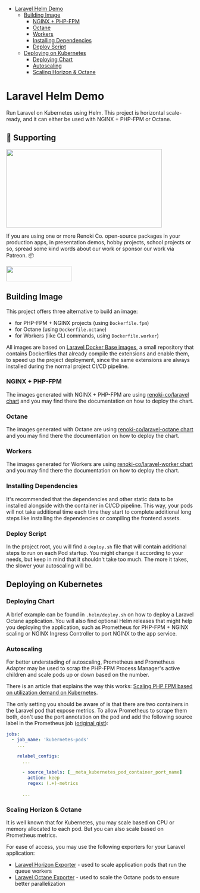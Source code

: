 - [Laravel Helm Demo](#laravel-helm-demo)
  - [Building Image](#building-image)
    - [NGINX + PHP-FPM](#nginx--php-fpm)
    - [Octane](#octane)
    - [Workers](#workers)
    - [Installing Dependencies](#installing-dependencies)
    - [Deploy Script](#deploy-script)
  - [Deploying on Kubernetes](#deploying-on-kubernetes)
    - [Deploying Chart](#deploying-chart)
    - [Autoscaling](#autoscaling)
    - [Scaling Horizon & Octane](#scaling-horizon--octane)

# Laravel Helm Demo

Run Laravel on Kubernetes using Helm. This project is horizontal scale-ready, and it can either be used with NGINX + PHP-FPM or Octane.

## 🤝 Supporting

[<img src="https://github-content.s3.fr-par.scw.cloud/static/25.jpg" height="210" width="418" />](https://github-content.renoki.org/github-repo/25)

If you are using one or more Renoki Co. open-source packages in your production apps, in presentation demos, hobby projects, school projects or so, spread some kind words about our work or sponsor our work via Patreon. 📦

[<img src="https://c5.patreon.com/external/logo/become_a_patron_button.png" height="41" width="175" />](https://www.patreon.com/bePatron?u=10965171)

## Building Image

This project offers three alternative to build an image:

- for PHP-FPM + NGINX projects (using `Dockerfile.fpm`)
- for Octane (using `Dockerfile.octane`)
- for Workers (like CLI commands, using `Dockerfile.worker`)

All images are based on [Laravel Docker Base images](https://github.com/renoki-co/laravel-docker-base), a small repository that contains Dockerfiles that already compile the extensions and enable them, to speed up the project deployment, since the same extensions are always installed during the normal project CI/CD pipeline.

### NGINX + PHP-FPM

The images generated with NGINX + PHP-FPM are using [renoki-co/laravel chart](https://github.com/renoki-co/charts/tree/master/charts/laravel) and you may find there the documentation on how to deploy the chart.

### Octane

The images generated with Octane are using [renoki-co/laravel-octane chart](https://github.com/renoki-co/charts/tree/master/charts/laravel-octane) and you may find there the documentation on how to deploy the chart.

### Workers

The images generated for Workers are using [renoki-co/laravel-worker chart](https://github.com/renoki-co/charts/tree/master/charts/laravel-worker) and you may find there the documentation on how to deploy the chart.

### Installing Dependencies

It's recommended that the dependencies and other static data to be installed alongside with the container in CI/CD pipeline. This way, your pods will not take additional time each time they start to complete additional long steps like installing the dependencies or compiling the frontend assets.

### Deploy Script

In the project root, you will find a `deploy.sh` file that will contain additional steps to run on each Pod startup. You might change it according to your needs, but keep in mind that it shouldn't take too much. The more it takes, the slower your autoscaling will be.

## Deploying on Kubernetes

### Deploying Chart

A brief example can be found in `.helm/deploy.sh` on how to deploy a Laravel Octane application. You will also find optional Helm releases that might help you deploying the application, such as Prometheus for PHP-FPM + NGINX scaling or NGINX Ingress Controller to port NGINX to the app service.

### Autoscaling

For better understading of autoscaling, Prometheus and Prometheus Adapter may be used to scrap the PHP-FPM Process Manager's active children and scale pods up or down based on the number.

There is an article that explains the way this works: [Scaling PHP FPM based on utilization demand on Kubernetes](https://blog.wyrihaximus.net/2021/01/scaling-php-fpm-based-on-utilization-demand-on-kubernetes/).

The only setting you should be aware of is that there are two containers in the Laravel pod that expose metrics. To allow Prometheus to scrape them both, don't use the port annotation on the pod and add the following source label in the Prometheus job ([original gist](https://gist.github.com/bakins/5bf7d4e719f36c1c555d81134d8887eb)):

```yaml
jobs:
  - job_name: 'kubernetes-pods'
    ...

    relabel_configs:
      ...

      - source_labels: [__meta_kubernetes_pod_container_port_name]
        action: keep
        regex: (.+)-metrics

      ...
```

### Scaling Horizon & Octane

It is well known that for Kubernetes, you may scale based on CPU or memory allocated to each pod. But you can also scale based on Prometheus metrics.

For ease of access, you may use the following exporters for your Laravel application:

- [Laravel Horizon Exporter](https://github.com/renoki-co/horizon-exporter) - used to scale application pods that run the queue workers
- [Laravel Octane Exporter](https://github.com/renoki-co/octane-exporter) - used to scale the Octane pods to ensure better parallelization
